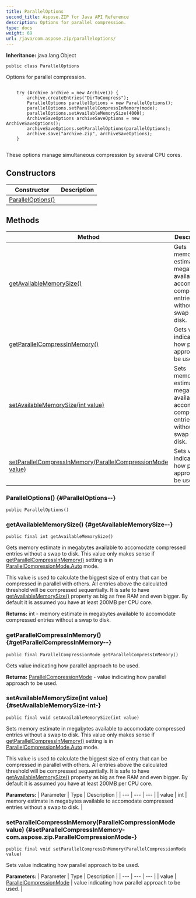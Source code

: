 ```yaml
---
title: ParallelOptions
second_title: Aspose.ZIP for Java API Reference
description: Options for parallel compression.
type: docs
weight: 69
url: /java/com.aspose.zip/paralleloptions/
---
```


**Inheritance:**
java.lang.Object
```
public class ParallelOptions
```

Options for parallel compression.

```

    try (Archive archive = new Archive()) {
        archive.createEntries("DirToCompress");
        ParallelOptions parallelOptions = new ParallelOptions();
        parallelOptions.setParallelCompressInMemory(mode);
        parallelOptions.setAvailableMemorySize(4000);
        ArchiveSaveOptions archiveSaveOptions = new ArchiveSaveOptions();
        archiveSaveOptions.setParallelOptions(parallelOptions);
        archive.save("archive.zip", archiveSaveOptions);
    }
 
```

These options manage simultaneous compression by several CPU cores.
## Constructors

| Constructor | Description |
| --- | --- |
| [ParallelOptions()](#ParallelOptions--) |  |
## Methods

| Method | Description |
| --- | --- |
| [getAvailableMemorySize()](#getAvailableMemorySize--) | Gets memory estimate in megabytes available to accomodate compressed entries without a swap to disk. |
| [getParallelCompressInMemory()](#getParallelCompressInMemory--) | Gets value indicating how parallel approach to be used. |
| [setAvailableMemorySize(int value)](#setAvailableMemorySize-int-) | Sets memory estimate in megabytes available to accomodate compressed entries without a swap to disk. |
| [setParallelCompressInMemory(ParallelCompressionMode value)](#setParallelCompressInMemory-com.aspose.zip.ParallelCompressionMode-) | Sets value indicating how parallel approach to be used. |
### ParallelOptions() {#ParallelOptions--}
```
public ParallelOptions()
```


### getAvailableMemorySize() {#getAvailableMemorySize--}
```
public final int getAvailableMemorySize()
```


Gets memory estimate in megabytes available to accomodate compressed entries without a swap to disk. This value only makes sense if [getParallelCompressInMemory()](../../com.aspose.zip/paralleloptions\#getParallelCompressInMemory--) setting is in [ParallelCompressionMode.Auto](../../com.aspose.zip/parallelcompressionmode\#Auto) mode.

This value is used to calculate the biggest size of entry that can be compressed in parallel with others. All entries above the calculated threshold will be compressed sequentially. It is safe to have [getAvailableMemorySize()](../../com.aspose.zip/paralleloptions\#getAvailableMemorySize--) property as big as free RAM and even bigger. By default it is assumed you have at least 200MB per CPU core.

**Returns:**
int - memory estimate in megabytes available to accomodate compressed entries without a swap to disk.
### getParallelCompressInMemory() {#getParallelCompressInMemory--}
```
public final ParallelCompressionMode getParallelCompressInMemory()
```


Gets value indicating how parallel approach to be used.

**Returns:**
[ParallelCompressionMode](../../com.aspose.zip/parallelcompressionmode) - value indicating how parallel approach to be used.
### setAvailableMemorySize(int value) {#setAvailableMemorySize-int-}
```
public final void setAvailableMemorySize(int value)
```


Sets memory estimate in megabytes available to accomodate compressed entries without a swap to disk. This value only makes sense if [getParallelCompressInMemory()](../../com.aspose.zip/paralleloptions\#getParallelCompressInMemory--) setting is in [ParallelCompressionMode.Auto](../../com.aspose.zip/parallelcompressionmode\#Auto) mode.

This value is used to calculate the biggest size of entry that can be compressed in parallel with others. All entries above the calculated threshold will be compressed sequentially. It is safe to have [getAvailableMemorySize()](../../com.aspose.zip/paralleloptions\#getAvailableMemorySize--) property as big as free RAM and even bigger. By default it is assumed you have at least 200MB per CPU core.

**Parameters:**
| Parameter | Type | Description |
| --- | --- | --- |
| value | int | memory estimate in megabytes available to accomodate compressed entries without a swap to disk. |

### setParallelCompressInMemory(ParallelCompressionMode value) {#setParallelCompressInMemory-com.aspose.zip.ParallelCompressionMode-}
```
public final void setParallelCompressInMemory(ParallelCompressionMode value)
```


Sets value indicating how parallel approach to be used.

**Parameters:**
| Parameter | Type | Description |
| --- | --- | --- |
| value | [ParallelCompressionMode](../../com.aspose.zip/parallelcompressionmode) | value indicating how parallel approach to be used. |

